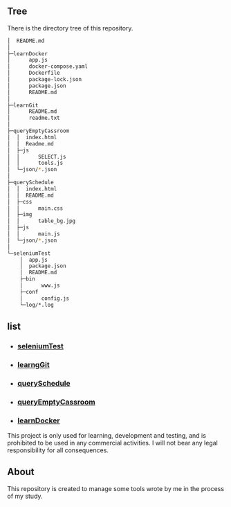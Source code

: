 ## Tree

There is the directory tree of this repository.

```bash
│  README.md
│
├─learnDocker
│      app.js
│      docker-compose.yaml
│      Dockerfile
│      package-lock.json
│      package.json
│      README.md
│      
├─learnGit
│      README.md
│      readme.txt
│      
├─queryEmptyCassroom
│  │  index.html
│  │  Readme.md
│  ├─js
│  │      SELECT.js
│  │      tools.js
│  └─json/*.json
│          
├─querySchedule
│  │  index.html
│  │  README.md
│  ├─css
│  │      main.css  
│  ├─img
│  │      table_bg.jpg 
│  ├─js
│  │      main.js    
│  └─json/*.json
│          
└─seleniumTest
    │  app.js
    │  package.json
    │  README.md
    ├─bin
    │      www.js   
    ├─conf
    │      config.js   
    └─log/*.log
```

## list

- ### <a href="./seleniumTest">seleniumTest</a>

- ### <a href = "./learnGit">learngGit</a>

- ### <a href = "./querySchedule">querySchedule</a>

- ### <a href = "./queryEmptyCassroom">queryEmptyCassroom</a>

- ### <a href = "./learnDocker">learnDocker</a>

This project is only used for learning, development and testing, and is prohibited to be used in any commercial activities. I will not bear any legal responsibility for all consequences.

## About

This repository is created to manage some tools wrote by me in the process of my study.